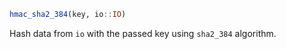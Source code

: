 ```julia
hmac_sha2_384(key, io::IO)
```

Hash data from `io` with the passed key using `sha2_384` algorithm.
